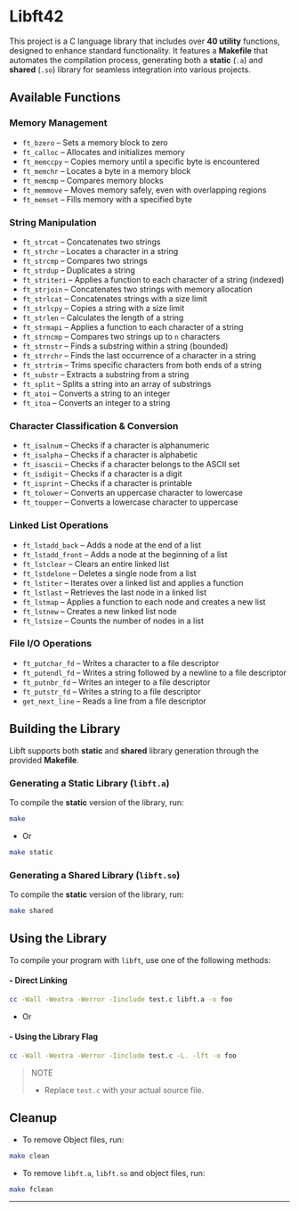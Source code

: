 # **Libft42**

This project is a C language library that includes over **40 utility** functions, designed to enhance standard functionality. It features a **Makefile** that automates the compilation process, generating both a **static** (`.a`) and **shared** (`.so`) library for seamless integration into various projects.

## **Available Functions**

### **Memory Management**
- `ft_bzero` – Sets a memory block to zero  
- `ft_calloc` – Allocates and initializes memory  
- `ft_memccpy` – Copies memory until a specific byte is encountered  
- `ft_memchr` – Locates a byte in a memory block  
- `ft_memcmp` – Compares memory blocks  
- `ft_memmove` – Moves memory safely, even with overlapping regions  
- `ft_memset` – Fills memory with a specified byte  

### **String Manipulation**
- `ft_strcat` – Concatenates two strings  
- `ft_strchr` – Locates a character in a string  
- `ft_strcmp` – Compares two strings  
- `ft_strdup` – Duplicates a string  
- `ft_striteri` – Applies a function to each character of a string (indexed)  
- `ft_strjoin` – Concatenates two strings with memory allocation  
- `ft_strlcat` – Concatenates strings with a size limit  
- `ft_strlcpy` – Copies a string with a size limit  
- `ft_strlen` – Calculates the length of a string  
- `ft_strmapi` – Applies a function to each character of a string  
- `ft_strncmp` – Compares two strings up to `n` characters  
- `ft_strnstr` – Finds a substring within a string (bounded)  
- `ft_strrchr` – Finds the last occurrence of a character in a string  
- `ft_strtrim` – Trims specific characters from both ends of a string  
- `ft_substr` – Extracts a substring from a string  
- `ft_split` – Splits a string into an array of substrings  
- `ft_atoi` – Converts a string to an integer  
- `ft_itoa` – Converts an integer to a string  

### **Character Classification & Conversion**
- `ft_isalnum` – Checks if a character is alphanumeric  
- `ft_isalpha` – Checks if a character is alphabetic  
- `ft_isascii` – Checks if a character belongs to the ASCII set  
- `ft_isdigit` – Checks if a character is a digit  
- `ft_isprint` – Checks if a character is printable  
- `ft_tolower` – Converts an uppercase character to lowercase  
- `ft_toupper` – Converts a lowercase character to uppercase  

### **Linked List Operations**
- `ft_lstadd_back` – Adds a node at the end of a list  
- `ft_lstadd_front` – Adds a node at the beginning of a list  
- `ft_lstclear` – Clears an entire linked list  
- `ft_lstdelone` – Deletes a single node from a list  
- `ft_lstiter` – Iterates over a linked list and applies a function  
- `ft_lstlast` – Retrieves the last node in a linked list  
- `ft_lstmap` – Applies a function to each node and creates a new list  
- `ft_lstnew` – Creates a new linked list node  
- `ft_lstsize` – Counts the number of nodes in a list  

### **File I/O Operations**
- `ft_putchar_fd` – Writes a character to a file descriptor  
- `ft_putendl_fd` – Writes a string followed by a newline to a file descriptor  
- `ft_putnbr_fd` – Writes an integer to a file descriptor  
- `ft_putstr_fd` – Writes a string to a file descriptor  
- `get_next_line` – Reads a line from a file descriptor  

## **Building the Library**

Libft supports both **static** and **shared** library generation through the provided **Makefile**.

### **Generating a Static Library (`libft.a`)**
To compile the **static** version of the library, run:
```sh
make
``````
- Or 

```sh
make static
```
### **Generating a Shared Library (`libft.so`)**
To compile the **static** version of the library, run:
```sh
make shared 
```

## Using the Library ##
To compile your program with `libft`, use one of the following methods:

#### - Direct Linking ####
```bash
cc -Wall -Wextra -Werror -Iinclude test.c libft.a -o foo 
```
- Or

#### - Using the Library Flag ####
```bash
cc -Wall -Wextra -Werror -Iinclude test.c -L. -lft -o foo
```

> NOTE  
> - Replace `test.c` with your actual source file.

## Cleanup ##
- To remove Object files, run:
```bash
make clean
```

- To remove `libft.a`, `libft.so` and object files, run:
```bash
make fclean
```

---
